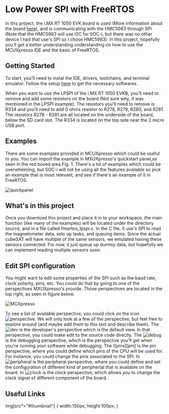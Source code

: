 # Low Power SPI with FreeRTOS

In this project, the i.MX RT 1050 EVK board is used (More information about the board [here](https://www.nxp.com/design/development-boards/i-mx-evaluation-and-development-boards/i-mx-rt1050-evaluation-kit:MIMXRT1050-EVK)),
and is communicating with the HMC5983 through SPI (Note that the HMC5983 will use I2C for SOC-i, but there was no
other device I had that use's SPI so I chose HMC5983). In this project, hopefully you'll get a better understanding 
understanding on how to use the MCUXpresso IDE and the basic of FreeRTOS. 


## Getting Started

To start, you'll need to instal the IDE, drivers, toolchains, and terminal emulator. Follow the setup [here](https://www.nxp.com/document/guide/get-started-with-the-mimxrt1050-evk:GS-MIMXRT1050-EVK) 
to get the necessary softwares. 

When you want to use the LPSPI of the i.MX RT 1050 EVKB, you'll need to remove and add some resistors on the board (Not sure why, it was 
mentioned in the LPSPI example). The resistors you'll need to remove is R334 and you'll need to add 0 ohms resistor to R278, R279, R280, 
and R281. The resistors R278 - R281 are all located on the underside of the board, below the SD card slot. The R334 is located on the top side 
near the 2 micro USB port. 

## Examples 

There are some examples provided in MCUXpresso which could be useful to you. You can import the example in MXUXpresso's quickstart panel,as seen in the red boxed area Fig. 1. There's a lot of examples which could be overwhelming, but SOC-i will not be using all the features available so pick an example that is most relevant, and see if there's an example of it in FreeRTOS. 

![quickpanel](https://github.com/AA-CubeSat-Team/Sensor/blob/master/FreeRTOS/evkbimxrt1050_freertos_lpspi/images/quickpanel.jpg "Quick Panel")



## What's in this project
Once you download this project and place it in to your workspace, the main function (like many of the examples) will be located under the directory source, and in a file called freertos_lpspi.c. In the C file, it use's SPI to read the magnetometer data, sets up tasks, and queuing items. Since the actual cubeSAT will have multiple of the same sensors, we emulated having these sensors connected. For now, it just queue up dummy data, but hopefully we can implement reading multiple sensors soon.

## Edit SPI configuration

You might want to edit some properties of the SPI such as the baud rate, clock polarity, pins, etc. You could do that by going to one of the perspectives MXUXpresso's provide. Those perspectives are located in the top right, as seen in figure below. 

![MCXpresso](https://github.com/AA-CubeSat-Team/Sensor/blob/master/FreeRTOS/evkbimxrt1050_freertos_lpspi/images/MCUXpresso_main.png "MCUXpresso Main Page")

To see a list of available perspective, you could click on the icon ![perspective][perspective]. We will only look at a few of the perspective, but feel free to explore around (and maybe add them to this text and describe them). The ![dev][develop] is the developer's perspective which is the default view. In that perspective, you could make edit to the source code directly. The ![debug][debug] is the debugging perspective, which is the perspective you'll get when you're running your software while debugging. The ![pins][pin] is the pin perspective, where you could define which pins of the CPU will be used for. For instance, you could change the pins associated to the SPI. In ![peripheral][peripheral] is the peripheral perspective, where you could define and set the configuration of different kind of peripherlal that is available on the board. In ![clock][clock] is the clock perspective, which allows you to change the clock signal of different component of the board. 

[perspective]: https://github.com/AA-CubeSat-Team/Sensor/blob/master/FreeRTOS/evkbimxrt1050_freertos_lpspi/images/perspective.jpg#thumbnail "Perspective"
[pins]: https://github.com/AA-CubeSat-Team/Sensor/blob/master/FreeRTOS/evkbimxrt1050_freertos_lpspi/images/pins.jpg "Pins"
[peripheral]: https://github.com/AA-CubeSat-Team/Sensor/blob/master/FreeRTOS/evkbimxrt1050_freertos_lpspi/images/pins.jpg "Peripheral"
[clock]: https://github.com/AA-CubeSat-Team/Sensor/blob/master/FreeRTOS/evkbimxrt1050_freertos_lpspi/images/clocks.jpg "Clocks"
[debug]: https://github.com/AA-CubeSat-Team/Sensor/blob/master/FreeRTOS/evkbimxrt1050_freertos_lpspi/images/debug.jpg "Debug"
[develop]: https://github.com/AA-CubeSat-Team/Sensor/blob/master/FreeRTOS/evkbimxrt1050_freertos_lpspi/images/develop.jpg "Develop"
## 

## Useful Links


img[src*="#thumbnail"] {
   width:150px;
   height:100px;
}
